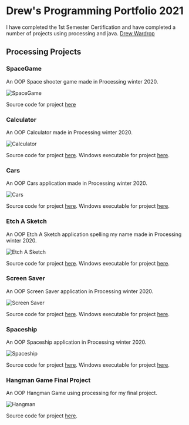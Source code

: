 # Drew's Programming Portfolio 2021
I have completed the 1st Semester Certification and have completed a number of projects using processing and java.
[Drew Wardrop](mailto:drewwardrop@icloud.com)

## Processing Projects

### SpaceGame

An OOP Space shooter game made in Processing winter 2020.

![SpaceGame](https://github.com/drewwardrop/ProgrammingPortfolio/blob/gh-pages/images/SpaceGame.png?raw=true)

Source code for project [here](https://github.com/drewwardrop/ProgrammingPortfolio/tree/gh-pages/src/SpaceGame)

### Calculator

An OOP Calculator made in Processing winter 2020.

![Calculator](https://github.com/drewwardrop/ProgrammingPortfolio/blob/gh-pages/images/Calculator.png?raw=true)

Source code for project [here](https://github.com/drewwardrop/ProgrammingPortfolio/tree/gh-pages/src/Calculator). Windows executable for project [here](https://github.com/drewwardrop/ProgrammingPortfolio/blob/gh-pages/src/Calculator/application.windows64.zip).

### Cars

An OOP Cars application made in Processing winter 2020.

![Cars](https://github.com/drewwardrop/ProgrammingPortfolio/blob/gh-pages/images/Cars.png?raw=true)

Source code for project [here](https://github.com/drewwardrop/ProgrammingPortfolio/tree/gh-pages/src/Cars). Windows executable for project [here](https://github.com/drewwardrop/ProgrammingPortfolio/blob/gh-pages/src/Cars/application.windows64.zip).

### Etch A Sketch

An OOP Etch A Sketch application spelling my name made in Processing winter 2020.

![Etch A Sketch](https://github.com/drewwardrop/ProgrammingPortfolio/blob/gh-pages/images/Etch_A_Sketch.png?raw=true)

Source code for project [here](https://github.com/drewwardrop/ProgrammingPortfolio/tree/gh-pages/src/Etch_A_Sketch). Windows executable for project [here](https://github.com/drewwardrop/ProgrammingPortfolio/blob/gh-pages/src/Etch_A_Sketch/application.windows64.zip).

### Screen Saver

An OOP Screen Saver application in Processing winter 2020.

![Screen Saver](https://github.com/drewwardrop/ProgrammingPortfolio/blob/gh-pages/images/ScreenSaver.png?raw=true)

Source code for project [here](https://github.com/drewwardrop/ProgrammingPortfolio/tree/gh-pages/src/ScreenSaver). Windows executable for project [here](https://github.com/drewwardrop/ProgrammingPortfolio/blob/gh-pages/src/ScreenSaver/application.windows64.zip).

### Spaceship

An OOP Spaceship application in Processing winter 2020.

![Spaceship](https://github.com/drewwardrop/ProgrammingPortfolio/blob/gh-pages/images/Spaceship.png?raw=true)

Source code for project [here](https://github.com/drewwardrop/ProgrammingPortfolio/tree/gh-pages/src/Spaceship). Windows executable for project [here](https://github.com/drewwardrop/ProgrammingPortfolio/blob/gh-pages/src/Spaceship/application.windows64.zip).

### Hangman Game Final Project

An OOP Hangman Game using processing for my final project.

![Hangman](https://raw.githubusercontent.com/drewwardrop/ProgrammingPortfolio/gh-pages/src/HangmanApp/hangman-app-gui-mockup.png)

Source code for project [here](https://github.com/drewwardrop/ProgrammingPortfolio/tree/gh-pages/src/HangmanApp/src).

